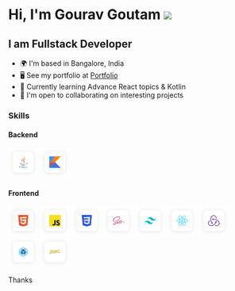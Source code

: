 # Hi, I'm Gourav Goutam ![](https://user-images.githubusercontent.com/18350557/176309783-0785949b-9127-417c-8b55-ab5a4333674e.gif)

## I am Fullstack Developer

- 🌍 I'm based in Bangalore, India
- 🖥️ See my portfolio at <a target="_blank" rel="noreferrer" href='https://gourav-goutam.netlify.com/'>Portfolio</a>
- 🧠 Currently learning Advance React topics & Kotlin
- 🤝 I'm open to collaborating on interesting projects

### Skills

#### Backend

<p align="left">
<a href="https://www.oracle.com/java/" target="_blank" rel="noreferrer"><img src="./icons/java.svg" width="60" height="60" alt="Java" /></a>
<a href="https://kotlinlang.org/" target="_blank" rel="noreferrer"><img src="./icons/kotlin.svg" width="60" height="60" alt="Kotlin" /></a>
</p>

#### Frontend

<p align="left">
<a href="https://developer.mozilla.org/en-US/docs/Glossary/HTML5" target="_blank" rel="noreferrer"><img src="./icons/html5.svg" width="60" height="60" alt="HTML5" /></a>
<a href="https://developer.mozilla.org/en-US/docs/Web/JavaScript" target="_blank" rel="noreferrer"><img src="./icons/js.svg" width="60" height="60" alt="JavaScript" /></a>
<a href="https://www.w3.org/TR/CSS/#css" target="_blank" rel="noreferrer"><img src="./icons/css.svg" width="60" height="60" alt="CSS3" /></a>
<a href="https://sass-lang.com/" target="_blank" rel="noreferrer"><img src="./icons/sass.svg" width="60" height="60" alt="Sass" /></a>
<a href="https://tailwindcss.com/" target="_blank" rel="noreferrer"><img src="./icons/tailwind.svg" width="60" height="60" alt="TailwindCSS" /></a>
<a href="https://reactjs.org/" target="_blank" rel="noreferrer"><img src="./icons/reactjs.svg" width="60" height="60" alt="React" /></a>
<a href="https://redux.js.org/" target="_blank" rel="noreferrer"><img src="./icons/redux.svg" width="60" height="60" alt="Redux" /></a>
<a href="https://webpack.js.org/" target="_blank" rel="noreferrer"><img src="./icons/webpack.svg" width="60" height="60" alt="Webpack" /></a>
<a href="https://babeljs.io/" target="_blank" rel="noreferrer"><img src="./icons/babel.svg" width="60" height="60" alt="Babel" /></a>
</p>
 Thanks

